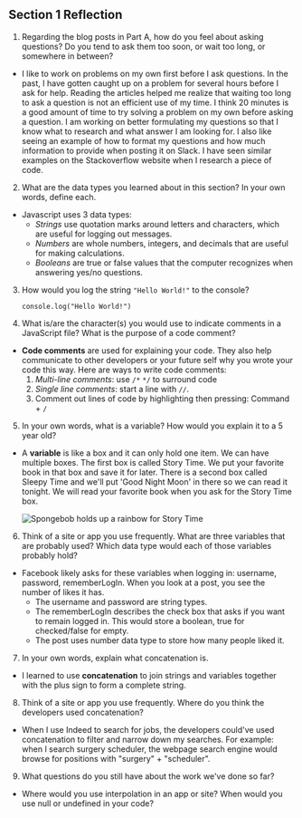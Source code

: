 ## Section 1 Reflection

1. Regarding the blog posts in Part A, how do you feel about asking questions? Do you tend to ask them too soon, or wait too long, or somewhere in between?
 - I like to work on problems on my own first before I ask questions. In the past, I have gotten caught up on a problem for several hours before I ask for help. Reading the articles helped me realize that waiting too long to ask a question is not an efficient use of my time. I think 20 minutes is a good amount of time to try solving a problem on my own before asking a question. I am working on better formulating my questions so that I know what to research and what answer I am looking for. I also like seeing an example of how to format my questions and how much information to provide when posting it on Slack. I have seen similar examples on the Stackoverflow website when I research a piece of code.
2. What are the data types you learned about in this section? In your own words, define each.
 - Javascript uses 3 data types:
      * _Strings_ use quotation marks around letters and characters, which are useful for logging out messages. 
      * _Numbers_ are whole numbers, integers, and decimals that are useful for making calculations. 
      * _Booleans_ are true or false values that the computer recognizes when answering yes/no questions.
3. How would you log the string `"Hello World!"` to the console?
    ```
    console.log("Hello World!")
    ```
4. What is/are the character(s) you would use to indicate comments in a JavaScript file? What is the purpose of a code comment?
 - **Code comments** are used for explaining your code. They also help communicate to other developers or your future self why you wrote your code this way. Here are ways to write code comments:
    1. _Multi-line comments_: use `/*` `*/` to surround code
    2. _Single line comments_: start a line with `//`.
    3. Comment out lines of code by highlighting then pressing: Command + `/`
5. In your own words, what is a variable? How would you explain it to a 5 year old?
 - A **variable** is like a box and it can only hold one item. We can have multiple boxes. The first box is called Story Time. We put your favorite book in that box and save it for later. There is a second box called Sleepy Time and we'll put 'Good Night Moon' in there so we can read it tonight. We will read your favorite book when you ask for the Story Time box. 
    
    ![Spongebob holds up a rainbow for Story Time](https://www.memecreator.org/static/images/memes/5284356.jpg)
6. Think of a site or app you use frequently. What are three variables that are probably used? Which data type would each of those variables probably hold?
 - Facebook likely asks for these variables when logging in: username, password, rememberLogIn. When you look at a post, you see the number of likes it has.
      * The username and password are string types. 
      * The rememberLogIn describes the check box that asks if you want to remain logged in. This would store a boolean, true for checked/false for empty.
      * The post uses number data type to store how many people liked it.
7. In your own words, explain what concatenation is.
 - I learned to use **concatenation** to join strings and variables together with the plus sign to form a complete string.
8. Think of a site or app you use frequently. Where do you think the developers used concatenation?
 - When I use Indeed to search for jobs, the developers could've used concatenation to filter and narrow down my searches. For example: when I search surgery scheduler, the webpage search engine would browse for positions with  "surgery" + "scheduler".
9. What questions do you still have about the work we've done so far? 
 - Where would you use interpolation in an app or site? When would you use null or undefined in your code? 
